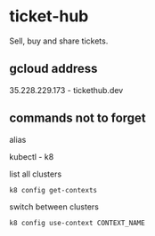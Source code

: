 # ticket-hub

Sell, buy and share tickets.

## gcloud address

35.228.229.173 - tickethub.dev

## commands not to forget

alias

kubectl - k8

list all clusters

    k8 config get-contexts

switch between clusters

    k8 config use-context CONTEXT_NAME
